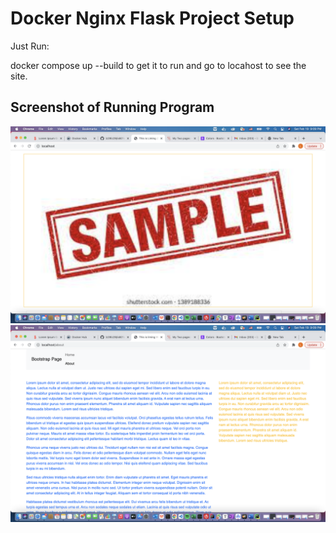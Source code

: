 # Docker Nginx Flask Project Setup

Just Run:

docker compose up --build to get it to run and go to locahost to see the site.

## Screenshot of Running Program

![Running Program](screenshots/index.png)
![Running Program](screenshots/about.png)
